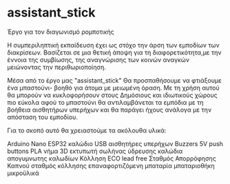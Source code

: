 # assistant_stick
Έργο για τον διαγωνισμό ρομποτικής

Η συμπεριληπτική εκπαίδευση έχει ως στόχο την άρση των εμποδίων των διακρίσεων. 
Βασίζεται σε μια θετική άποψη για τη διαφορετικότητα,με την έννοια της συμβίωσης, της αναγνώρισης των κοινών αναγκών μειώνοντας την περιθωριοποίηση.

Μέσα από το έργο μας "assistant_stick" Θα προσπαθήσουμε να φτιάξουμε ένα μπαστούνι- βοηθό για άτομα με μειωμένη όραση.
Με τη χρήση αυτού θα μπορούν να κυκλοφορήσουν στους Δημόσιους και ιδιωτικούς χώρους πιο εύκολα αφού το μπαστούνι θα αντιλαμβάνεται τα εμπόδια με τη βοήθεια αισθητήρων υπερήχων και θα παράγει ήχους ανάλογα με την απόσταση του εμποδίου.

Για το σκοπό αυτό θα χρειαστούμε τα ακόλουθα υλικά:
 
Arduino Nano ESP32
καλώδιο USB
αισθητήρες υπερήχων
Buzzers 5V
push buttons
PLA νήμα 3D εκτυπωτή
σωλήνας ύδρευσης
καλώδια
απογυμνωτης καλωδίων
Κόλληση ECO lead free
Σταθμός Απορρόφησης Καπνού
σταθμός κόλλησης
επαναφορτιζόμενη μπαταρία
μπαταριοθήκη
μικροϋλικά
